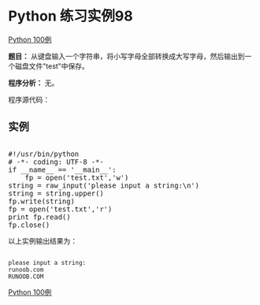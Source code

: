 Python 练习实例98
=============

 [Python 100例](python-100-examples.md)


 **题目：** 从键盘输入一个字符串，将小写字母全部转换成大写字母，然后输出到一个磁盘文件"test"中保存。

 **程序分析：** 无。

 程序源代码：

  实例
--

 <pre>

#!/usr/bin/python
# -*- coding: UTF-8 -*-
if __name__ == '__main__':
    fp = open('test.txt','w')
string = raw_input('please input a string:\n')
string = string.upper()
fp.write(string)
fp = open('test.txt','r')
print fp.read()
fp.close()
</pre>

  以上实例输出结果为：


```

please input a string:
runoob.com
RUNOOB.COM

```

 [Python 100例](python-100-examples.md)
